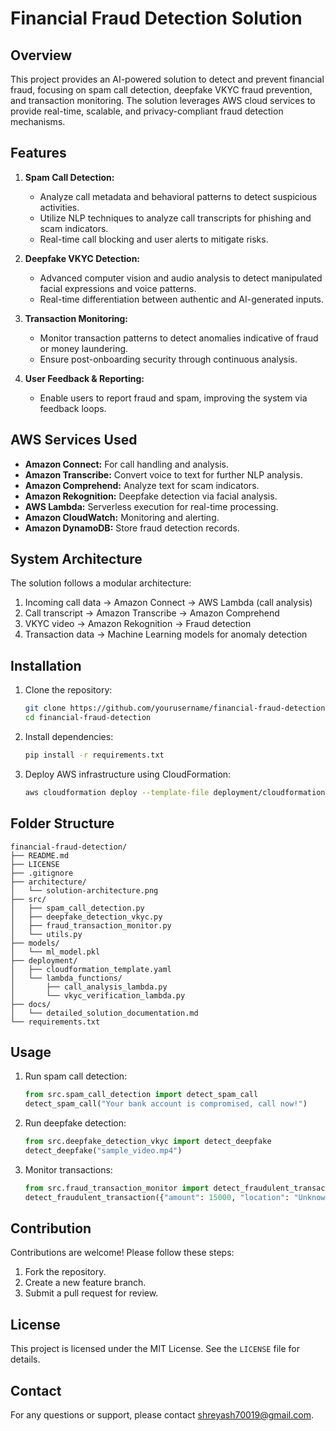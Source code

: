 # Financial Fraud Detection Solution

## Overview
This project provides an AI-powered solution to detect and prevent financial fraud, focusing on spam call detection, deepfake VKYC fraud prevention, and transaction monitoring. The solution leverages AWS cloud services to provide real-time, scalable, and privacy-compliant fraud detection mechanisms.

## Features

1. **Spam Call Detection:**
   - Analyze call metadata and behavioral patterns to detect suspicious activities.
   - Utilize NLP techniques to analyze call transcripts for phishing and scam indicators.
   - Real-time call blocking and user alerts to mitigate risks.

2. **Deepfake VKYC Detection:**
   - Advanced computer vision and audio analysis to detect manipulated facial expressions and voice patterns.
   - Real-time differentiation between authentic and AI-generated inputs.

3. **Transaction Monitoring:**
   - Monitor transaction patterns to detect anomalies indicative of fraud or money laundering.
   - Ensure post-onboarding security through continuous analysis.

4. **User Feedback & Reporting:**
   - Enable users to report fraud and spam, improving the system via feedback loops.
   
## AWS Services Used
- **Amazon Connect:** For call handling and analysis.
- **Amazon Transcribe:** Convert voice to text for further NLP analysis.
- **Amazon Comprehend:** Analyze text for scam indicators.
- **Amazon Rekognition:** Deepfake detection via facial analysis.
- **AWS Lambda:** Serverless execution for real-time processing.
- **Amazon CloudWatch:** Monitoring and alerting.
- **Amazon DynamoDB:** Store fraud detection records.

## System Architecture
The solution follows a modular architecture:

1. Incoming call data -> Amazon Connect -> AWS Lambda (call analysis)
2. Call transcript -> Amazon Transcribe -> Amazon Comprehend
3. VKYC video -> Amazon Rekognition -> Fraud detection
4. Transaction data -> Machine Learning models for anomaly detection

## Installation

1. Clone the repository:
    ```bash
    git clone https://github.com/yourusername/financial-fraud-detection.git
    cd financial-fraud-detection
    ```
2. Install dependencies:
    ```bash
    pip install -r requirements.txt
    ```
3. Deploy AWS infrastructure using CloudFormation:
    ```bash
    aws cloudformation deploy --template-file deployment/cloudformation_template.yaml --stack-name fraud-detection-stack
    ```

## Folder Structure

```
financial-fraud-detection/
├── README.md
├── LICENSE
├── .gitignore
├── architecture/
│   └── solution-architecture.png
├── src/
│   ├── spam_call_detection.py
│   ├── deepfake_detection_vkyc.py
│   ├── fraud_transaction_monitor.py
│   └── utils.py
├── models/
│   └── ml_model.pkl
├── deployment/
│   ├── cloudformation_template.yaml
│   └── lambda_functions/
│       ├── call_analysis_lambda.py
│       └── vkyc_verification_lambda.py
├── docs/
│   └── detailed_solution_documentation.md
└── requirements.txt
```

## Usage

1. Run spam call detection:
    ```python
    from src.spam_call_detection import detect_spam_call
    detect_spam_call("Your bank account is compromised, call now!")
    ```

2. Run deepfake detection:
    ```python
    from src.deepfake_detection_vkyc import detect_deepfake
    detect_deepfake("sample_video.mp4")
    ```

3. Monitor transactions:
    ```python
    from src.fraud_transaction_monitor import detect_fraudulent_transaction
    detect_fraudulent_transaction({"amount": 15000, "location": "Unknown"})
    ```

## Contribution
Contributions are welcome! Please follow these steps:

1. Fork the repository.
2. Create a new feature branch.
3. Submit a pull request for review.

## License
This project is licensed under the MIT License. See the `LICENSE` file for details.

## Contact
For any questions or support, please contact [shreyash70019@gmail.com](mailto:shreyash70019@gmail.com).

